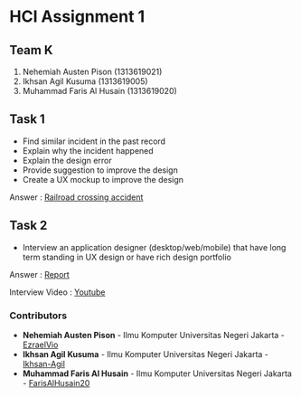 # HCI Assignment 1

## Team K
1. Nehemiah Austen Pison (1313619021)
2. Ikhsan Agil Kusuma (1313619005)
3. Muhammad Faris Al Husain (1313619020)

## Task 1
- Find similar incident in the past record
- Explain why the incident happened
- Explain the design error
- Provide suggestion to improve the design
- Create a UX mockup to improve the design

Answer : [Railroad crossing accident](https://github.com/FarisAlHusain20/HCI-Assignment-1/blob/master/Task%201%20Report.md)

## Task 2
- Interview an application designer (desktop/web/mobile) that have long term standing in UX design or have rich design portfolio

Answer : [Report](https://github.com/FarisAlHusain20/HCI-Assignment-1/blob/master/Task%202%20Report.md)

Interview Video : [Youtube](https://youtu.be/91elSZwtqko)

### Contributors
* **Nehemiah Austen Pison** - Ilmu Komputer Universitas Negeri Jakarta - [EzraelVio](https://github.com/EzraelVio)
* **Ikhsan Agil Kusuma** - Ilmu Komputer Universitas Negeri Jakarta - [Ikhsan-Agil](https://github.com/Ikhsan-Agil)
* **Muhammad Faris Al Husain** - Ilmu Komputer Universitas Negeri Jakarta - [FarisAlHusain20](https://github.com/FarisAlHusain20)
